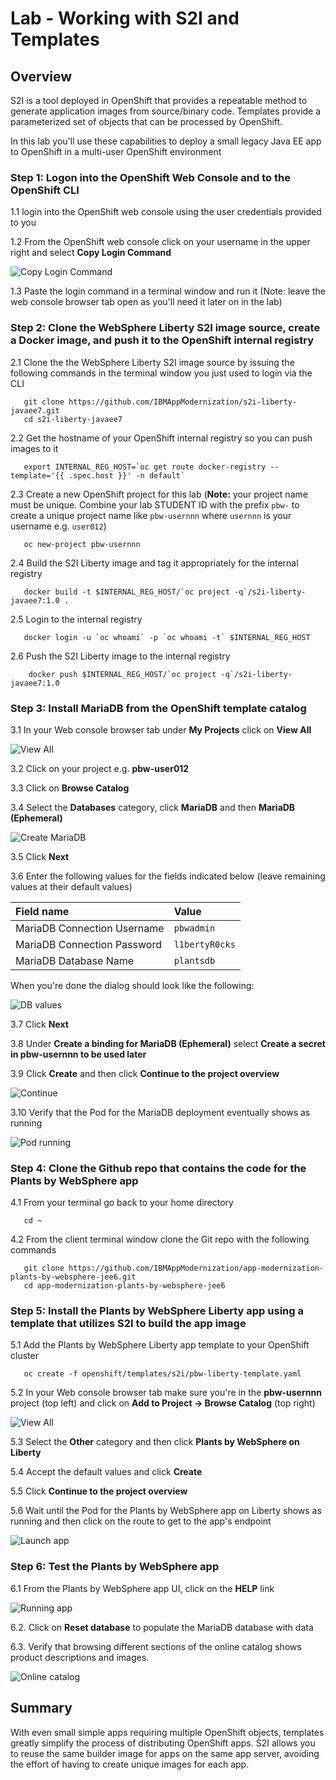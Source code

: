 # Lab - Working with S2I and Templates

## Overview

S2I is a tool deployed in OpenShift that provides a repeatable method to generate application images from source/binary code. Templates provide a parameterized set of objects that can be processed by OpenShift.

In this lab you'll use these capabilities to deploy a small legacy Java EE app to OpenShift in a multi-user OpenShift environment

### Step 1: Logon into the OpenShift Web Console and to the OpenShift CLI

1.1 login into the OpenShift web console using the user credentials provided to you

1.2 From the OpenShift web console click on your username in the upper right and select **Copy Login Command**

![Copy Login Command](https://github.com/jzaccone/app-modernization-openshift-s2i-templates-lab-shared/tree/82d9efadb2dc9e96da3d82ea3880fc44f7e23205/workshop/images/ss3.png)

1.3 Paste the login command in a terminal window and run it \(Note: leave the web console browser tab open as you'll need it later on in the lab\)

### Step 2: Clone the WebSphere Liberty S2I image source, create a Docker image,  and push it to the OpenShift internal registry

2.1 Clone the the WebSphere Liberty S2I image source by issuing the following commands in the terminal window you just used to login via the CLI

```text
   git clone https://github.com/IBMAppModernization/s2i-liberty-javaee7.git
   cd s2i-liberty-javaee7
```

2.2 Get the hostname of your OpenShift internal registry so you can push images to it

```text
   export INTERNAL_REG_HOST=`oc get route docker-registry --template='{{ .spec.host }}' -n default`
```

2.3 Create a new OpenShift project for this lab \(**Note:** your project name must be unique. Combine your lab STUDENT ID with the prefix `pbw-` to create a unique project name like `pbw-usernnn` where `usernnn` is your username e.g. `user012`\)

```text
   oc new-project pbw-usernnn
```

2.4 Build the S2I Liberty image and tag it appropriately for the internal registry

```text
   docker build -t $INTERNAL_REG_HOST/`oc project -q`/s2i-liberty-javaee7:1.0 .
```

2.5 Login to the internal registry

```text
   docker login -u `oc whoami` -p `oc whoami -t` $INTERNAL_REG_HOST
```

2.6 Push the S2I Liberty image to the internal registry

```text
    docker push $INTERNAL_REG_HOST/`oc project -q`/s2i-liberty-javaee7:1.0
```

### Step 3: Install MariaDB from the OpenShift template catalog

3.1 In your Web console browser tab under **My Projects** click on **View All**

![View All](https://github.com/jzaccone/app-modernization-openshift-s2i-templates-lab-shared/tree/82d9efadb2dc9e96da3d82ea3880fc44f7e23205/workshop/images/ss4.png)

3.2 Click on your project e.g. **pbw-user012**

3.3 Click on **Browse Catalog**

3.4 Select the **Databases** category, click **MariaDB** and then **MariaDB \(Ephemeral\)**

![Create MariaDB](https://github.com/jzaccone/app-modernization-openshift-s2i-templates-lab-shared/tree/82d9efadb2dc9e96da3d82ea3880fc44f7e23205/workshop/images/ss5.png)

3.5 Click **Next**

3.6 Enter the following values for the fields indicated below \(leave remaining values at their default values\)

| Field name | Value |
| :--- | :--- |
| MariaDB Connection Username | `pbwadmin` |
| MariaDB Connection Password | `l1bertyR0cks` |
| MariaDB Database Name | `plantsdb` |

When you're done the dialog should look like the following:

![DB values](https://github.com/jzaccone/app-modernization-openshift-s2i-templates-lab-shared/tree/82d9efadb2dc9e96da3d82ea3880fc44f7e23205/workshop/images/ss5.5.png)

3.7 Click **Next**

3.8 Under **Create a binding for MariaDB \(Ephemeral\)** select **Create a secret in pbw-usernnn to be used later**

3.9 Click **Create** and then click **Continue to the project overview**

![Continue](https://github.com/jzaccone/app-modernization-openshift-s2i-templates-lab-shared/tree/82d9efadb2dc9e96da3d82ea3880fc44f7e23205/workshop/images/ss6.png)

3.10 Verify that the Pod for the MariaDB deployment eventually shows as running

![Pod running](https://github.com/jzaccone/app-modernization-openshift-s2i-templates-lab-shared/tree/82d9efadb2dc9e96da3d82ea3880fc44f7e23205/workshop/images/ss7.png)

### Step 4: Clone the Github repo that contains the code for the Plants by WebSphere app

4.1 From your terminal go back to your home directory

```text
   cd ~
```

4.2 From the client terminal window clone the Git repo with the following commands

```text
   git clone https://github.com/IBMAppModernization/app-modernization-plants-by-websphere-jee6.git
   cd app-modernization-plants-by-websphere-jee6
```

### Step 5: Install the Plants by WebSphere Liberty app using a template that utilizes S2I to build the app image

5.1 Add the Plants by WebSphere Liberty app template to your OpenShift cluster

```text
   oc create -f openshift/templates/s2i/pbw-liberty-template.yaml
```

5.2 In your Web console browser tab make sure you're in the **pbw-usernnn** project \(top left\) and click on **Add to Project -&gt; Browse Catalog** \(top right\)

![View All](https://github.com/jzaccone/app-modernization-openshift-s2i-templates-lab-shared/tree/82d9efadb2dc9e96da3d82ea3880fc44f7e23205/workshop/images/ss8.png)

5.3 Select the **Other** category and then click **Plants by WebSphere on Liberty**

5.4 Accept the default values and click **Create**

5.5 Click **Continue to the project overview**

5.6 Wait until the Pod for the Plants by WebSphere app on Liberty shows as running and then click on the route to get to the app's endpoint

![Launch app](https://github.com/jzaccone/app-modernization-openshift-s2i-templates-lab-shared/tree/82d9efadb2dc9e96da3d82ea3880fc44f7e23205/workshop/images/ss9.png)

### Step 6: Test the Plants by WebSphere app

6.1 From the Plants by WebSphere app UI, click on the **HELP** link

![Running app](https://github.com/jzaccone/app-modernization-openshift-s2i-templates-lab-shared/tree/82d9efadb2dc9e96da3d82ea3880fc44f7e23205/workshop/images/ss10.png)

6.2. Click on **Reset database** to populate the MariaDB database with data

6.3. Verify that browsing different sections of the online catalog shows product descriptions and images.

![Online catalog](https://github.com/jzaccone/app-modernization-openshift-s2i-templates-lab-shared/tree/82d9efadb2dc9e96da3d82ea3880fc44f7e23205/workshop/images/ss11.png)

## Summary

With even small simple apps requiring multiple OpenShift objects, templates greatly simplify the process of distributing OpenShift apps. S2I allows you to reuse the same builder image for apps on the same app server, avoiding the effort of having to create unique images for each app.

